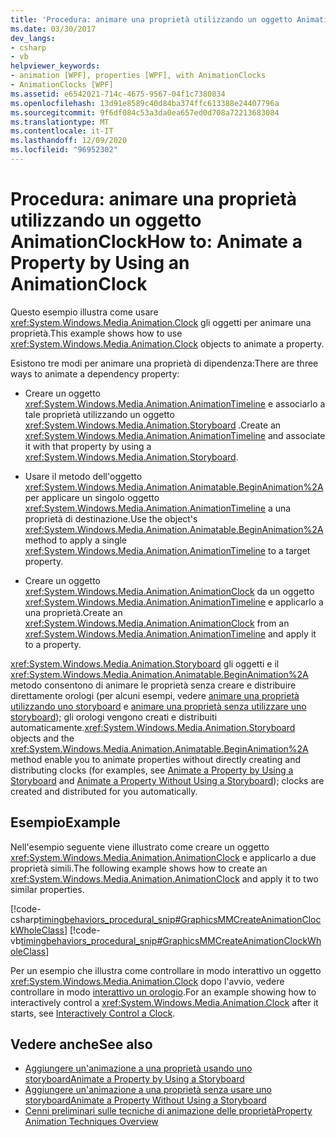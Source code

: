 ```yaml
---
title: 'Procedura: animare una proprietà utilizzando un oggetto AnimationClock'
ms.date: 03/30/2017
dev_langs:
- csharp
- vb
helpviewer_keywords:
- animation [WPF], properties [WPF], with AnimationClocks
- AnimationClocks [WPF]
ms.assetid: e6542021-714c-4675-9567-04f1c7380834
ms.openlocfilehash: 13d91e8589c40d84ba374ffc613388e24407796a
ms.sourcegitcommit: 9f6df084c53a3da0ea657ed0d708a72213683084
ms.translationtype: MT
ms.contentlocale: it-IT
ms.lasthandoff: 12/09/2020
ms.locfileid: "96952302"
---
```

# <a name="how-to-animate-a-property-by-using-an-animationclock"></a><span data-ttu-id="08077-102">Procedura: animare una proprietà utilizzando un oggetto AnimationClock</span><span class="sxs-lookup"><span data-stu-id="08077-102">How to: Animate a Property by Using an AnimationClock</span></span>
<span data-ttu-id="08077-103">Questo esempio illustra come usare <xref:System.Windows.Media.Animation.Clock> gli oggetti per animare una proprietà.</span><span class="sxs-lookup"><span data-stu-id="08077-103">This example shows how to use <xref:System.Windows.Media.Animation.Clock> objects to animate a property.</span></span>  
  
 <span data-ttu-id="08077-104">Esistono tre modi per animare una proprietà di dipendenza:</span><span class="sxs-lookup"><span data-stu-id="08077-104">There are three ways to animate a dependency property:</span></span>  
  
- <span data-ttu-id="08077-105">Creare un oggetto <xref:System.Windows.Media.Animation.AnimationTimeline> e associarlo a tale proprietà utilizzando un oggetto <xref:System.Windows.Media.Animation.Storyboard> .</span><span class="sxs-lookup"><span data-stu-id="08077-105">Create an <xref:System.Windows.Media.Animation.AnimationTimeline> and associate it with that property by using a <xref:System.Windows.Media.Animation.Storyboard>.</span></span>  
  
- <span data-ttu-id="08077-106">Usare il metodo dell'oggetto <xref:System.Windows.Media.Animation.Animatable.BeginAnimation%2A> per applicare un singolo oggetto <xref:System.Windows.Media.Animation.AnimationTimeline> a una proprietà di destinazione.</span><span class="sxs-lookup"><span data-stu-id="08077-106">Use the object's <xref:System.Windows.Media.Animation.Animatable.BeginAnimation%2A> method to apply a single <xref:System.Windows.Media.Animation.AnimationTimeline> to a target property.</span></span>  
  
- <span data-ttu-id="08077-107">Creare un oggetto <xref:System.Windows.Media.Animation.AnimationClock> da un oggetto <xref:System.Windows.Media.Animation.AnimationTimeline> e applicarlo a una proprietà.</span><span class="sxs-lookup"><span data-stu-id="08077-107">Create an <xref:System.Windows.Media.Animation.AnimationClock> from an <xref:System.Windows.Media.Animation.AnimationTimeline> and apply it to a property.</span></span>  
  
 <span data-ttu-id="08077-108"><xref:System.Windows.Media.Animation.Storyboard> gli oggetti e il <xref:System.Windows.Media.Animation.Animatable.BeginAnimation%2A> metodo consentono di animare le proprietà senza creare e distribuire direttamente orologi (per alcuni esempi, vedere [animare una proprietà utilizzando uno storyboard](how-to-animate-a-property-by-using-a-storyboard.md) e [animare una proprietà senza utilizzare uno storyboard](how-to-animate-a-property-without-using-a-storyboard.md)); gli orologi vengono creati e distribuiti automaticamente.</span><span class="sxs-lookup"><span data-stu-id="08077-108"><xref:System.Windows.Media.Animation.Storyboard> objects and the <xref:System.Windows.Media.Animation.Animatable.BeginAnimation%2A> method enable you to animate properties without directly creating and distributing clocks (for examples, see [Animate a Property by Using a Storyboard](how-to-animate-a-property-by-using-a-storyboard.md) and [Animate a Property Without Using a Storyboard](how-to-animate-a-property-without-using-a-storyboard.md)); clocks are created and distributed for you automatically.</span></span>  
  
## <a name="example"></a><span data-ttu-id="08077-109">Esempio</span><span class="sxs-lookup"><span data-stu-id="08077-109">Example</span></span>  
 <span data-ttu-id="08077-110">Nell'esempio seguente viene illustrato come creare un oggetto <xref:System.Windows.Media.Animation.AnimationClock> e applicarlo a due proprietà simili.</span><span class="sxs-lookup"><span data-stu-id="08077-110">The following example shows how to create an <xref:System.Windows.Media.Animation.AnimationClock> and apply it to two similar properties.</span></span>  
  
 [!code-csharp[timingbehaviors_procedural_snip#GraphicsMMCreateAnimationClockWholeClass](~/samples/snippets/csharp/VS_Snippets_Wpf/timingbehaviors_procedural_snip/CSharp/AnimationClockExample.cs#graphicsmmcreateanimationclockwholeclass)]
 [!code-vb[timingbehaviors_procedural_snip#GraphicsMMCreateAnimationClockWholeClass](~/samples/snippets/visualbasic/VS_Snippets_Wpf/timingbehaviors_procedural_snip/visualbasic/animationclockexample.vb#graphicsmmcreateanimationclockwholeclass)]  
  
 <span data-ttu-id="08077-111">Per un esempio che illustra come controllare in modo interattivo un oggetto <xref:System.Windows.Media.Animation.Clock> dopo l'avvio, vedere controllare in modo [interattivo un orologio](how-to-interactively-control-a-clock.md).</span><span class="sxs-lookup"><span data-stu-id="08077-111">For an example showing how to interactively control a <xref:System.Windows.Media.Animation.Clock> after it starts, see [Interactively Control a Clock](how-to-interactively-control-a-clock.md).</span></span>  
  
## <a name="see-also"></a><span data-ttu-id="08077-112">Vedere anche</span><span class="sxs-lookup"><span data-stu-id="08077-112">See also</span></span>

- [<span data-ttu-id="08077-113">Aggiungere un'animazione a una proprietà usando uno storyboard</span><span class="sxs-lookup"><span data-stu-id="08077-113">Animate a Property by Using a Storyboard</span></span>](how-to-animate-a-property-by-using-a-storyboard.md)
- [<span data-ttu-id="08077-114">Aggiungere un'animazione a una proprietà senza usare uno storyboard</span><span class="sxs-lookup"><span data-stu-id="08077-114">Animate a Property Without Using a Storyboard</span></span>](how-to-animate-a-property-without-using-a-storyboard.md)
- [<span data-ttu-id="08077-115">Cenni preliminari sulle tecniche di animazione delle proprietà</span><span class="sxs-lookup"><span data-stu-id="08077-115">Property Animation Techniques Overview</span></span>](property-animation-techniques-overview.md)
